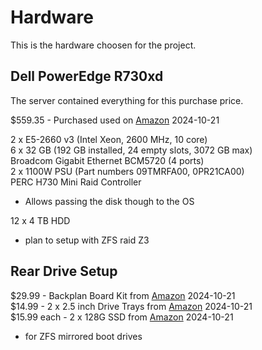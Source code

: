 # Hardware  
This is the hardware choosen for the project.  

## Dell PowerEdge R730xd  
The server contained everything for this purchase price.  

$559.35 - Purchased used on [Amazon](https://www.amazon.com/dp/B07XSD81TM?ref=ppx_yo2ov_dt_b_fed_asin_title) 2024-10-21  

2 x E5-2660 v3 (Intel Xeon, 2600 MHz, 10 core)  
6 x 32 GB (192 GB installed, 24 empty slots, 3072 GB max)  
Broadcom Gigabit Ethernet BCM5720 (4 ports)  
2 x 1100W PSU (Part numbers 09TMRFA00, 0PR21CA00)  
PERC H730 Mini Raid Controller  
- Allows passing the disk though to the OS  

12 x 4 TB HDD  
- plan to setup with ZFS raid Z3  

## Rear Drive Setup
$29.99 - Backplan Board Kit from [Amazon](https://www.amazon.com/dp/B08CK87P5G?ref=ppx_yo2ov_dt_b_fed_asin_title) 2024-10-21  
$14.99 - 2 x 2.5 inch Drive Trays  from [Amazon](https://www.amazon.com/dp/B091GW1B7R?ref=ppx_yo2ov_dt_b_fed_asin_title) 2024-10-21  
$15.99 each - 2 x 128G SSD from [Amazon](https://www.amazon.com/dp/B0963SGYGF?ref=ppx_yo2ov_dt_b_fed_asin_title&th=1) 2024-10-21  
- for ZFS mirrored boot drives  

